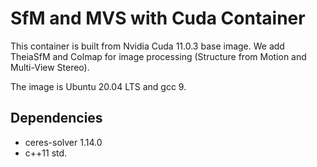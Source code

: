 # SfM and MVS with Cuda Container #
This container is built from Nvidia Cuda 11.0.3 base image.  We add TheiaSfM and Colmap for image processing (Structure from Motion and Multi-View Stereo).

The image is Ubuntu 20.04 LTS and gcc 9.

## Dependencies ##
* ceres-solver 1.14.0
* c++11 std. 

